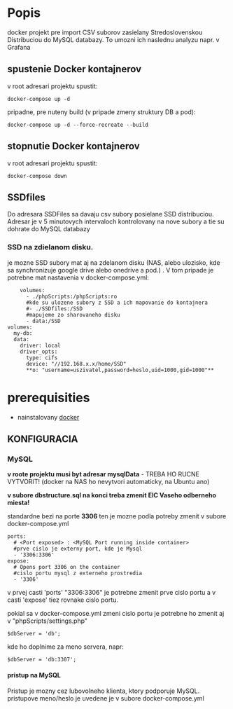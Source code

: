 # Popis

docker projekt pre import CSV suborov zasielany Stredoslovenskou Distribuciou do MySQL databazy.
To umozni ich naslednu analyzu napr. v Grafana

## spustenie Docker kontajnerov
v root adresari projektu spustit:

    docker-compose up -d

pripadne, pre nuteny build (v pripade zmeny struktury DB a pod):
    
    docker-compose up -d --force-recreate --build

## stopnutie Docker kontajnerov
v root adresari projektu spustit:

    docker-compose down
    
## SSDfiles 
Do adresara SSDFiles sa davaju csv subory posielane SSD distribuciou.
Adresar je v 5 minutovych intervaloch kontrolovany na nove subory a tie su dohrate do MySQL databazy

### SSD na zdielanom disku.
je mozne SSD subory mat aj na zdelanom disku (NAS, alebo ulozisko, kde sa synchronizuje google drive alebo onedrive a pod.) . V tom pripade je potrebne mat nastavenia v docker-compose.yml:

        volumes:
          - ./phpScripts:/phpScripts:ro
          #kde su ulozene subory z SSD a ich mapovanie do kontajnera
          #- ./SSDfiles:/SSD
          #mapujeme zo sharovaneho disku
          - data:/SSD
    volumes:
      my-db:
      data:
        driver: local
        driver_opts:
          type: cifs
          device: "//192.168.x.x/home/SSD"
          **o: "username=uszivatel,password=heslo,uid=1000,gid=1000"**

# prerequisities

- nainstalovany [docker](https://www.docker.com/)
## KONFIGURACIA
### MySQL
**v roote projektu musi byt adresar mysqlData** - TREBA HO RUCNE VYTVORIT! (docker na NAS ho nevytvori automaticky, na Ubuntu ano)

**v subore dbstructure.sql na konci treba zmenit EIC Vaseho odberneho miesta!**

standardne bezi na porte **3306** ten je mozne podla potreby zmenit v subore docker-compose.yml 

    ports:
      # <Port exposed> : <MySQL Port running inside container>
      #prve cislo je externy port, kde je Mysql
      - '3306:3306'
    expose:
      # Opens port 3306 on the container
      #cislo portu mysql z externeho prostredia
      - '3306'

v prvej casti 'ports' "3306:3306" je potrebne zmenit prve cislo portu
a v casti 'expose' tiez rovnake cislo portu.

pokial sa v docker-compose.yml zmeni cislo portu je potrebne ho zmenit aj v "phpScripts/settings.php"
    
    $dbServer = 'db';

kde ho doplnime za meno servera, napr:

    $dbServer = 'db:3307';

#### pristup na MySQL
Pristup je mozny cez lubovolneho klienta, ktory podporuje MySQL. pristupove meno/heslo je uvedene je v subore docker-compose.yml 


